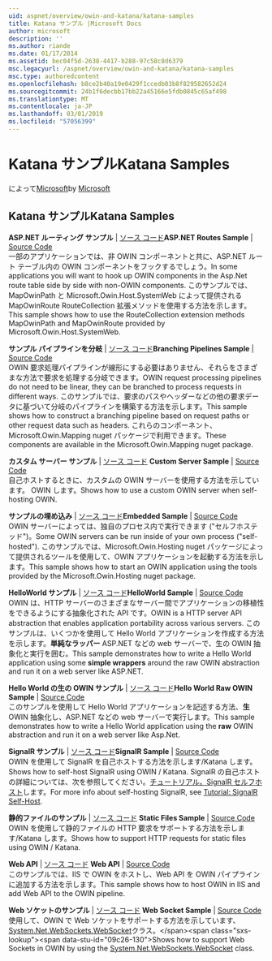 ```yaml
---
uid: aspnet/overview/owin-and-katana/katana-samples
title: Katana サンプル |Microsoft Docs
author: microsoft
description: ''
ms.author: riande
ms.date: 01/17/2014
ms.assetid: bec04f5d-2638-4417-b288-97c58c8d6379
msc.legacyurl: /aspnet/overview/owin-and-katana/katana-samples
msc.type: authoredcontent
ms.openlocfilehash: b8ce2b40a19e0429f1ccedb03b8f829582652d24
ms.sourcegitcommit: 24b1f6decbb17bb22a45166e5fdb0845c65af498
ms.translationtype: MT
ms.contentlocale: ja-JP
ms.lasthandoff: 03/01/2019
ms.locfileid: "57056399"
---
```

<a name="katana-samples"></a><span data-ttu-id="09c26-102">Katana サンプル</span><span class="sxs-lookup"><span data-stu-id="09c26-102">Katana Samples</span></span>
====================
<span data-ttu-id="09c26-103">によって[Microsoft](https://github.com/microsoft)</span><span class="sxs-lookup"><span data-stu-id="09c26-103">by [Microsoft](https://github.com/microsoft)</span></span>

## <a name="katana-samples"></a><span data-ttu-id="09c26-104">Katana サンプル</span><span class="sxs-lookup"><span data-stu-id="09c26-104">Katana Samples</span></span>

<span data-ttu-id="09c26-105">**ASP.NET ルーティング サンプル** | [ソース コード](https://github.com/aspnet/samples/tree/master/samples/aspnet/Katana/AspNetRoutes)</span><span class="sxs-lookup"><span data-stu-id="09c26-105">**ASP.NET Routes Sample** | [Source Code](https://github.com/aspnet/samples/tree/master/samples/aspnet/Katana/AspNetRoutes)</span></span>  
<span data-ttu-id="09c26-106">一部のアプリケーションでは、非 OWIN コンポーネントと共に、ASP.NET ルート テーブル内の OWIN コンポーネントをフックするでしょう。</span><span class="sxs-lookup"><span data-stu-id="09c26-106">In some applications you will want to hook up OWIN components in the Asp.Net route table side by side with non-OWIN components.</span></span> <span data-ttu-id="09c26-107">このサンプルでは、MapOwinPath と Microsoft.Owin.Host.SystemWeb によって提供される MapOwinRoute RouteCollection 拡張メソッドを使用する方法を示します。</span><span class="sxs-lookup"><span data-stu-id="09c26-107">This sample shows how to use the RouteCollection extension methods MapOwinPath and MapOwinRoute provided by Microsoft.Owin.Host.SystemWeb.</span></span>

<span data-ttu-id="09c26-108">**サンプル パイプラインを分岐** | [ソース コード](https://github.com/aspnet/samples/tree/master/samples/aspnet/Katana/BranchingPipelines)</span><span class="sxs-lookup"><span data-stu-id="09c26-108">**Branching Pipelines Sample** | [Source Code](https://github.com/aspnet/samples/tree/master/samples/aspnet/Katana/BranchingPipelines)</span></span>  
<span data-ttu-id="09c26-109">OWIN 要求処理パイプラインが線形にする必要はありません、それらをさまざまな方法で要求を処理する分岐できます。</span><span class="sxs-lookup"><span data-stu-id="09c26-109">OWIN request processing pipelines do not need to be linear, they can be branched to process requests in different ways.</span></span> <span data-ttu-id="09c26-110">このサンプルでは、要求のパスやヘッダーなどの他の要求データに基づいて分岐のパイプラインを構築する方法を示します。</span><span class="sxs-lookup"><span data-stu-id="09c26-110">This sample shows how to construct a branching pipeline based on request paths or other request data such as headers.</span></span> <span data-ttu-id="09c26-111">これらのコンポーネント、Microsoft.Owin.Mapping nuget パッケージで利用できます。</span><span class="sxs-lookup"><span data-stu-id="09c26-111">These components are available in the Microsoft.Owin.Mapping nuget package.</span></span>

<span data-ttu-id="09c26-112">**カスタム サーバー サンプル** | [ソース コード](https://github.com/aspnet/samples/tree/master/samples/aspnet/Katana/CustomServer) </span><span class="sxs-lookup"><span data-stu-id="09c26-112">**Custom Server Sample** | [Source Code](https://github.com/aspnet/samples/tree/master/samples/aspnet/Katana/CustomServer) </span></span>  
<span data-ttu-id="09c26-113">自己ホストするときに、カスタムの OWIN サーバーを使用する方法を示しています。 OWIN します。</span><span class="sxs-lookup"><span data-stu-id="09c26-113">Shows how to use a custom OWIN server when self-hosting OWIN.</span></span>

<span data-ttu-id="09c26-114">**サンプルの埋め込み** | [ソース コード](https://github.com/aspnet/samples/tree/master/samples/aspnet/Katana/Embedded)</span><span class="sxs-lookup"><span data-stu-id="09c26-114">**Embedded Sample** | [Source Code](https://github.com/aspnet/samples/tree/master/samples/aspnet/Katana/Embedded)</span></span>  
<span data-ttu-id="09c26-115">OWIN サーバーによっては、独自のプロセス内で実行できます (&quot;セルフホステッド&quot;)。</span><span class="sxs-lookup"><span data-stu-id="09c26-115">Some OWIN servers can be run inside of your own process (&quot;self-hosted&quot;).</span></span> <span data-ttu-id="09c26-116">このサンプルでは、Microsoft.Owin.Hosting nuget パッケージによって提供されるツールを使用して、OWIN アプリケーションを起動する方法を示します。</span><span class="sxs-lookup"><span data-stu-id="09c26-116">This sample shows how to start an OWIN application using the tools provided by the Microsoft.Owin.Hosting nuget package.</span></span>

<span data-ttu-id="09c26-117">**HelloWorld サンプル** | [ソース コード](https://github.com/aspnet/samples/tree/master/samples/aspnet/Katana/HelloWorld)</span><span class="sxs-lookup"><span data-stu-id="09c26-117">**HelloWorld Sample** | [Source Code](https://github.com/aspnet/samples/tree/master/samples/aspnet/Katana/HelloWorld)</span></span>  
<span data-ttu-id="09c26-118">OWIN は、HTTP サーバーのさまざまなサーバー間でアプリケーションの移植性をできるようにする抽象化された API です。</span><span class="sxs-lookup"><span data-stu-id="09c26-118">OWIN is a HTTP server API abstraction that enables application portability across various servers.</span></span> <span data-ttu-id="09c26-119">このサンプルは、いくつかを使用して Hello World アプリケーションを作成する方法を示します。**単純なラッパー** ASP.NET などの web サーバーで、生の OWIN 抽象化と実行を囲む。</span><span class="sxs-lookup"><span data-stu-id="09c26-119">This sample demonstrates how to write a Hello World application using some **simple wrappers** around the raw OWIN abstraction and run it on a web server like ASP.NET.</span></span>

<span data-ttu-id="09c26-120">**Hello World の生の OWIN サンプル** | [ソース コード](https://github.com/aspnet/samples/tree/master/samples/aspnet/Katana/HelloWorldRawOwin)</span><span class="sxs-lookup"><span data-stu-id="09c26-120">**Hello World Raw OWIN Sample** | [Source Code](https://github.com/aspnet/samples/tree/master/samples/aspnet/Katana/HelloWorldRawOwin)</span></span>  
<span data-ttu-id="09c26-121">このサンプルを使用して Hello World アプリケーションを記述する方法、**生**OWIN 抽象化し、ASP.NET などの web サーバーで実行します。</span><span class="sxs-lookup"><span data-stu-id="09c26-121">This sample demonstrates how to write a Hello World application using the **raw** OWIN abstraction and run it on a web server like Asp.Net.</span></span>

<span data-ttu-id="09c26-122">**SignalR サンプル** | [ソース コード](https://github.com/aspnet/samples/tree/master/samples/aspnet/Katana/SignalR)</span><span class="sxs-lookup"><span data-stu-id="09c26-122">**SignalR Sample** | [Source Code](https://github.com/aspnet/samples/tree/master/samples/aspnet/Katana/SignalR)</span></span>  
<span data-ttu-id="09c26-123">OWIN を使用して SignalR を自己ホストする方法を示します/Katana します。</span><span class="sxs-lookup"><span data-stu-id="09c26-123">Shows how to self-host SignalR using OWIN / Katana.</span></span> <span data-ttu-id="09c26-124">SignalR の自己ホストの詳細については、次を参照してください。[チュートリアル。SignalR セルフホスト](../../../signalr/overview/deployment/tutorial-signalr-self-host.md)します。</span><span class="sxs-lookup"><span data-stu-id="09c26-124">For more info about self-hosting SignalR, see [Tutorial: SignalR Self-Host](../../../signalr/overview/deployment/tutorial-signalr-self-host.md).</span></span>

<span data-ttu-id="09c26-125">**静的ファイルのサンプル** | [ソース コード](https://github.com/aspnet/samples/tree/master/samples/aspnet/Katana/StaticFilesSample) </span><span class="sxs-lookup"><span data-stu-id="09c26-125">**Static Files Sample** | [Source Code](https://github.com/aspnet/samples/tree/master/samples/aspnet/Katana/StaticFilesSample) </span></span>  
<span data-ttu-id="09c26-126">OWIN を使用して静的ファイルの HTTP 要求をサポートする方法を示します/Katana します。</span><span class="sxs-lookup"><span data-stu-id="09c26-126">Shows how to support HTTP requests for static files using OWIN / Katana.</span></span>

<span data-ttu-id="09c26-127">**Web API** | [ソース コード](https://github.com/aspnet/samples/tree/master/samples/aspnet/Katana/WebApi) </span><span class="sxs-lookup"><span data-stu-id="09c26-127">**Web API** | [Source Code](https://github.com/aspnet/samples/tree/master/samples/aspnet/Katana/WebApi) </span></span>  
<span data-ttu-id="09c26-128">このサンプルでは、IIS で OWIN をホストし、Web API を OWIN パイプラインに追加する方法を示します。</span><span class="sxs-lookup"><span data-stu-id="09c26-128">This sample shows how to host OWIN in IIS and add Web API to the OWIN pipeline.</span></span>

<span data-ttu-id="09c26-129">**Web ソケットのサンプル** | [ソース コード](https://github.com/aspnet/samples/tree/master/samples/aspnet/Katana/WebSocketSample) </span><span class="sxs-lookup"><span data-stu-id="09c26-129">**Web Socket Sample** | [Source Code](https://github.com/aspnet/samples/tree/master/samples/aspnet/Katana/WebSocketSample) </span></span>  
<span data-ttu-id="09c26-130">使用して、OWIN で Web ソケットをサポートする方法を示しています、 [System.Net.WebSockets.WebSocket](https://msdn.microsoft.com/library/system.net.websockets.websocket(v=vs.110).aspx)クラス。</span><span class="sxs-lookup"><span data-stu-id="09c26-130">Shows how to support Web Sockets in OWIN by using the [System.Net.WebSockets.WebSocket](https://msdn.microsoft.com/library/system.net.websockets.websocket(v=vs.110).aspx) class.</span></span>
